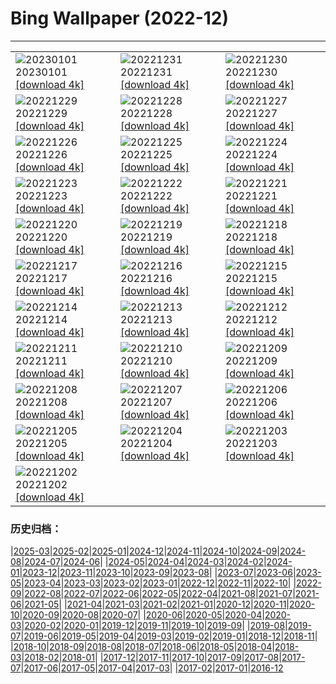 # Bing Wallpaper (2022-12)
**************

<table><tr><td><img class="wallpaper" src="https://www.bing.com/th?id=OHR.NorwayNYD_IT-IT5778701679_1920x1080.jpg" alt="20230101"> 20230101 <a class="wallpaper_link" href="https://www.bing.com/th?id=OHR.NorwayNYD_IT-IT5778701679_UHD.jpg">[download 4k]</a></td><td><img class="wallpaper" src="https://www.bing.com/th?id=OHR.SydneyNYE_IT-IT6506933532_1920x1080.jpg" alt="20221231"> 20221231 <a class="wallpaper_link" href="https://www.bing.com/th?id=OHR.SydneyNYE_IT-IT6506933532_UHD.jpg">[download 4k]</a></td><td><img class="wallpaper" src="https://www.bing.com/th?id=OHR.ChalkRock_IT-IT6238441928_1920x1080.jpg" alt="20221230"> 20221230 <a class="wallpaper_link" href="https://www.bing.com/th?id=OHR.ChalkRock_IT-IT6238441928_UHD.jpg">[download 4k]</a></td></tr><tr><td><img class="wallpaper" src="https://www.bing.com/th?id=OHR.ButterflyEffect_IT-IT0343358524_1920x1080.jpg" alt="20221229"> 20221229 <a class="wallpaper_link" href="https://www.bing.com/th?id=OHR.ButterflyEffect_IT-IT0343358524_UHD.jpg">[download 4k]</a></td><td><img class="wallpaper" src="https://www.bing.com/th?id=OHR.ChiesaBianca_IT-IT9675445018_1920x1080.jpg" alt="20221228"> 20221228 <a class="wallpaper_link" href="https://www.bing.com/th?id=OHR.ChiesaBianca_IT-IT9675445018_UHD.jpg">[download 4k]</a></td><td><img class="wallpaper" src="https://www.bing.com/th?id=OHR.BlueLagoon_IT-IT9471498252_1920x1080.jpg" alt="20221227"> 20221227 <a class="wallpaper_link" href="https://www.bing.com/th?id=OHR.BlueLagoon_IT-IT9471498252_UHD.jpg">[download 4k]</a></td></tr><tr><td><img class="wallpaper" src="https://www.bing.com/th?id=OHR.BeverleyWestwood_IT-IT0679247623_1920x1080.jpg" alt="20221226"> 20221226 <a class="wallpaper_link" href="https://www.bing.com/th?id=OHR.BeverleyWestwood_IT-IT0679247623_UHD.jpg">[download 4k]</a></td><td><img class="wallpaper" src="https://www.bing.com/th?id=OHR.ChristmasSouvenir_IT-IT0848440628_1920x1080.jpg" alt="20221225"> 20221225 <a class="wallpaper_link" href="https://www.bing.com/th?id=OHR.ChristmasSouvenir_IT-IT0848440628_UHD.jpg">[download 4k]</a></td><td><img class="wallpaper" src="https://www.bing.com/th?id=OHR.AmalgaTree_IT-IT0809820895_1920x1080.jpg" alt="20221224"> 20221224 <a class="wallpaper_link" href="https://www.bing.com/th?id=OHR.AmalgaTree_IT-IT0809820895_UHD.jpg">[download 4k]</a></td></tr><tr><td><img class="wallpaper" src="https://www.bing.com/th?id=OHR.GentooGrievances_IT-IT0883289561_1920x1080.jpg" alt="20221223"> 20221223 <a class="wallpaper_link" href="https://www.bing.com/th?id=OHR.GentooGrievances_IT-IT0883289561_UHD.jpg">[download 4k]</a></td><td><img class="wallpaper" src="https://www.bing.com/th?id=OHR.TreeGaleriesLafayette_IT-IT0929395790_1920x1080.jpg" alt="20221222"> 20221222 <a class="wallpaper_link" href="https://www.bing.com/th?id=OHR.TreeGaleriesLafayette_IT-IT0929395790_UHD.jpg">[download 4k]</a></td><td><img class="wallpaper" src="https://www.bing.com/th?id=OHR.SolarHalo_IT-IT0961261003_1920x1080.jpg" alt="20221221"> 20221221 <a class="wallpaper_link" href="https://www.bing.com/th?id=OHR.SolarHalo_IT-IT0961261003_UHD.jpg">[download 4k]</a></td></tr><tr><td><img class="wallpaper" src="https://www.bing.com/th?id=OHR.PalaceBelvedere_IT-IT0751759087_1920x1080.jpg" alt="20221220"> 20221220 <a class="wallpaper_link" href="https://www.bing.com/th?id=OHR.PalaceBelvedere_IT-IT0751759087_UHD.jpg">[download 4k]</a></td><td><img class="wallpaper" src="https://www.bing.com/th?id=OHR.WinterberryBush_IT-IT0716746142_1920x1080.jpg" alt="20221219"> 20221219 <a class="wallpaper_link" href="https://www.bing.com/th?id=OHR.WinterberryBush_IT-IT0716746142_UHD.jpg">[download 4k]</a></td><td><img class="wallpaper" src="https://www.bing.com/th?id=OHR.SouthBeach_IT-IT0596404454_1920x1080.jpg" alt="20221218"> 20221218 <a class="wallpaper_link" href="https://www.bing.com/th?id=OHR.SouthBeach_IT-IT0596404454_UHD.jpg">[download 4k]</a></td></tr><tr><td><img class="wallpaper" src="https://www.bing.com/th?id=OHR.GlacierGoats_IT-IT2530415589_1920x1080.jpg" alt="20221217"> 20221217 <a class="wallpaper_link" href="https://www.bing.com/th?id=OHR.GlacierGoats_IT-IT2530415589_UHD.jpg">[download 4k]</a></td><td><img class="wallpaper" src="https://www.bing.com/th?id=OHR.RoeTrentino_IT-IT7379688058_1920x1080.jpg" alt="20221216"> 20221216 <a class="wallpaper_link" href="https://www.bing.com/th?id=OHR.RoeTrentino_IT-IT7379688058_UHD.jpg">[download 4k]</a></td><td><img class="wallpaper" src="https://www.bing.com/th?id=OHR.Borovets_IT-IT8730463198_1920x1080.jpg" alt="20221215"> 20221215 <a class="wallpaper_link" href="https://www.bing.com/th?id=OHR.Borovets_IT-IT8730463198_UHD.jpg">[download 4k]</a></td></tr><tr><td><img class="wallpaper" src="https://www.bing.com/th?id=OHR.TangleCreekFalls_IT-IT9219346526_1920x1080.jpg" alt="20221214"> 20221214 <a class="wallpaper_link" href="https://www.bing.com/th?id=OHR.TangleCreekFalls_IT-IT9219346526_UHD.jpg">[download 4k]</a></td><td><img class="wallpaper" src="https://www.bing.com/th?id=OHR.InstagramHallstatt_IT-IT9185258654_1920x1080.jpg" alt="20221213"> 20221213 <a class="wallpaper_link" href="https://www.bing.com/th?id=OHR.InstagramHallstatt_IT-IT9185258654_UHD.jpg">[download 4k]</a></td><td><img class="wallpaper" src="https://www.bing.com/th?id=OHR.PoinsettiaDay_IT-IT9265095984_1920x1080.jpg" alt="20221212"> 20221212 <a class="wallpaper_link" href="https://www.bing.com/th?id=OHR.PoinsettiaDay_IT-IT9265095984_UHD.jpg">[download 4k]</a></td></tr><tr><td><img class="wallpaper" src="https://www.bing.com/th?id=OHR.BuchsteinRossstein_IT-IT9149911592_1920x1080.jpg" alt="20221211"> 20221211 <a class="wallpaper_link" href="https://www.bing.com/th?id=OHR.BuchsteinRossstein_IT-IT9149911592_UHD.jpg">[download 4k]</a></td><td><img class="wallpaper" src="https://www.bing.com/th?id=OHR.SaltDesert_IT-IT9073772444_1920x1080.jpg" alt="20221210"> 20221210 <a class="wallpaper_link" href="https://www.bing.com/th?id=OHR.SaltDesert_IT-IT9073772444_UHD.jpg">[download 4k]</a></td><td><img class="wallpaper" src="https://www.bing.com/th?id=OHR.NorwayMuskox_IT-IT9113986240_1920x1080.jpg" alt="20221209"> 20221209 <a class="wallpaper_link" href="https://www.bing.com/th?id=OHR.NorwayMuskox_IT-IT9113986240_UHD.jpg">[download 4k]</a></td></tr><tr><td><img class="wallpaper" src="https://www.bing.com/th?id=OHR.FlorenceAerial_IT-IT8986104712_1920x1080.jpg" alt="20221208"> 20221208 <a class="wallpaper_link" href="https://www.bing.com/th?id=OHR.FlorenceAerial_IT-IT8986104712_UHD.jpg">[download 4k]</a></td><td><img class="wallpaper" src="https://www.bing.com/th?id=OHR.TeatroScalaMilan_IT-IT9016689098_1920x1080.jpg" alt="20221207"> 20221207 <a class="wallpaper_link" href="https://www.bing.com/th?id=OHR.TeatroScalaMilan_IT-IT9016689098_UHD.jpg">[download 4k]</a></td><td><img class="wallpaper" src="https://www.bing.com/th?id=OHR.StNick_IT-IT8878121546_1920x1080.jpg" alt="20221206"> 20221206 <a class="wallpaper_link" href="https://www.bing.com/th?id=OHR.StNick_IT-IT8878121546_UHD.jpg">[download 4k]</a></td></tr><tr><td><img class="wallpaper" src="https://www.bing.com/th?id=OHR.GreatEgret_IT-IT8835587032_1920x1080.jpg" alt="20221205"> 20221205 <a class="wallpaper_link" href="https://www.bing.com/th?id=OHR.GreatEgret_IT-IT8835587032_UHD.jpg">[download 4k]</a></td><td><img class="wallpaper" src="https://www.bing.com/th?id=OHR.KilimanjaroElephants_IT-IT8791759979_1920x1080.jpg" alt="20221204"> 20221204 <a class="wallpaper_link" href="https://www.bing.com/th?id=OHR.KilimanjaroElephants_IT-IT8791759979_UHD.jpg">[download 4k]</a></td><td><img class="wallpaper" src="https://www.bing.com/th?id=OHR.GranParadiso100th_IT-IT3890893654_1920x1080.jpg" alt="20221203"> 20221203 <a class="wallpaper_link" href="https://www.bing.com/th?id=OHR.GranParadiso100th_IT-IT3890893654_UHD.jpg">[download 4k]</a></td></tr><tr><td><img class="wallpaper" src="https://www.bing.com/th?id=OHR.BraidedRiverDelta_IT-IT2768338729_1920x1080.jpg" alt="20221202"> 20221202 <a class="wallpaper_link" href="https://www.bing.com/th?id=OHR.BraidedRiverDelta_IT-IT2768338729_UHD.jpg">[download 4k]</a></td><td></td><td></td></tr></table>

### 历史归档：

|[2025-03](/../2025-03/2025-03.md)|[2025-02](/../2025-02/2025-02.md)|[2025-01](/../2025-01/2025-01.md)|[2024-12](/../2024-12/2024-12.md)|[2024-11](/../2024-11/2024-11.md)|[2024-10](/../2024-10/2024-10.md)|[2024-09](/../2024-09/2024-09.md)|[2024-08](/../2024-08/2024-08.md)|[2024-07](/../2024-07/2024-07.md)|[2024-06](/../2024-06/2024-06.md)|
|[2024-05](/../2024-05/2024-05.md)|[2024-04](/../2024-04/2024-04.md)|[2024-03](/../2024-03/2024-03.md)|[2024-02](/../2024-02/2024-02.md)|[2024-01](/../2024-01/2024-01.md)|[2023-12](/../2023-12/2023-12.md)|[2023-11](/../2023-11/2023-11.md)|[2023-10](/../2023-10/2023-10.md)|[2023-09](/../2023-09/2023-09.md)|[2023-08](/../2023-08/2023-08.md)|
|[2023-07](/../2023-07/2023-07.md)|[2023-06](/../2023-06/2023-06.md)|[2023-05](/../2023-05/2023-05.md)|[2023-04](/../2023-04/2023-04.md)|[2023-03](/../2023-03/2023-03.md)|[2023-02](/../2023-02/2023-02.md)|[2023-01](/../2023-01/2023-01.md)|[2022-12](/2022-12.md)|[2022-11](/../2022-11/2022-11.md)|[2022-10](/../2022-10/2022-10.md)|
|[2022-09](/../2022-09/2022-09.md)|[2022-08](/../2022-08/2022-08.md)|[2022-07](/../2022-07/2022-07.md)|[2022-06](/../2022-06/2022-06.md)|[2022-05](/../2022-05/2022-05.md)|[2022-04](/../2022-04/2022-04.md)|[2021-08](/../2021-08/2021-08.md)|[2021-07](/../2021-07/2021-07.md)|[2021-06](/../2021-06/2021-06.md)|[2021-05](/../2021-05/2021-05.md)|
|[2021-04](/../2021-04/2021-04.md)|[2021-03](/../2021-03/2021-03.md)|[2021-02](/../2021-02/2021-02.md)|[2021-01](/../2021-01/2021-01.md)|[2020-12](/../2020-12/2020-12.md)|[2020-11](/../2020-11/2020-11.md)|[2020-10](/../2020-10/2020-10.md)|[2020-09](/../2020-09/2020-09.md)|[2020-08](/../2020-08/2020-08.md)|[2020-07](/../2020-07/2020-07.md)|
|[2020-06](/../2020-06/2020-06.md)|[2020-05](/../2020-05/2020-05.md)|[2020-04](/../2020-04/2020-04.md)|[2020-03](/../2020-03/2020-03.md)|[2020-02](/../2020-02/2020-02.md)|[2020-01](/../2020-01/2020-01.md)|[2019-12](/../2019-12/2019-12.md)|[2019-11](/../2019-11/2019-11.md)|[2019-10](/../2019-10/2019-10.md)|[2019-09](/../2019-09/2019-09.md)|
|[2019-08](/../2019-08/2019-08.md)|[2019-07](/../2019-07/2019-07.md)|[2019-06](/../2019-06/2019-06.md)|[2019-05](/../2019-05/2019-05.md)|[2019-04](/../2019-04/2019-04.md)|[2019-03](/../2019-03/2019-03.md)|[2019-02](/../2019-02/2019-02.md)|[2019-01](/../2019-01/2019-01.md)|[2018-12](/../2018-12/2018-12.md)|[2018-11](/../2018-11/2018-11.md)|
|[2018-10](/../2018-10/2018-10.md)|[2018-09](/../2018-09/2018-09.md)|[2018-08](/../2018-08/2018-08.md)|[2018-07](/../2018-07/2018-07.md)|[2018-06](/../2018-06/2018-06.md)|[2018-05](/../2018-05/2018-05.md)|[2018-04](/../2018-04/2018-04.md)|[2018-03](/../2018-03/2018-03.md)|[2018-02](/../2018-02/2018-02.md)|[2018-01](/../2018-01/2018-01.md)|
|[2017-12](/../2017-12/2017-12.md)|[2017-11](/../2017-11/2017-11.md)|[2017-10](/../2017-10/2017-10.md)|[2017-09](/../2017-09/2017-09.md)|[2017-08](/../2017-08/2017-08.md)|[2017-07](/../2017-07/2017-07.md)|[2017-06](/../2017-06/2017-06.md)|[2017-05](/../2017-05/2017-05.md)|[2017-04](/../2017-04/2017-04.md)|[2017-03](/../2017-03/2017-03.md)|
|[2017-02](/../2017-02/2017-02.md)|[2017-01](/../2017-01/2017-01.md)|[2016-12](/../2016-12/2016-12.md)